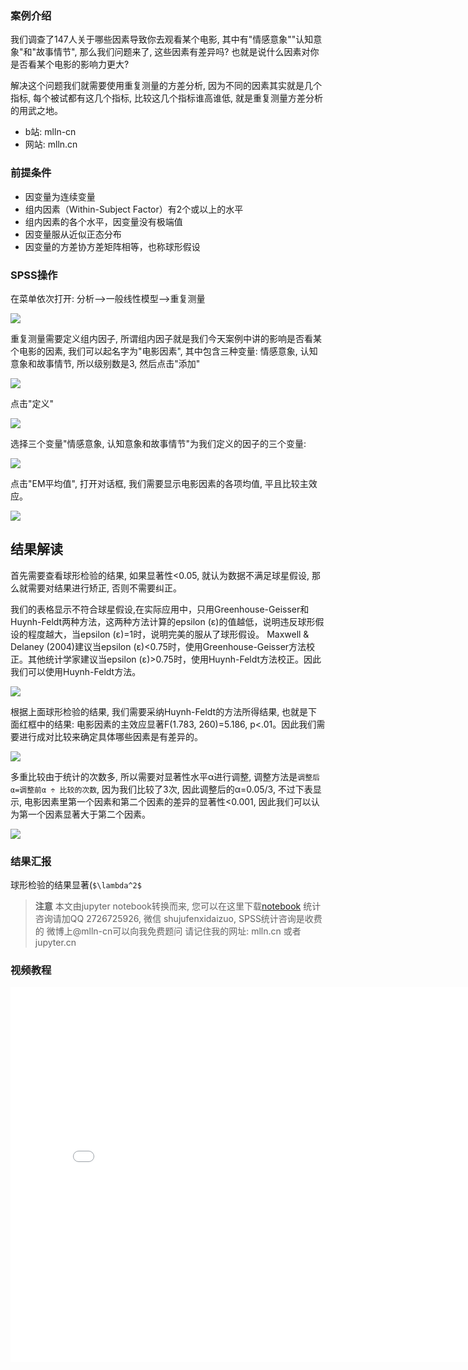 
### 案例介绍

我们调查了147人关于哪些因素导致你去观看某个电影, 其中有"情感意象""认知意象"和"故事情节", 那么我们问题来了, 这些因素有差异吗? 也就是说什么因素对你是否看某个电影的影响力更大?

解决这个问题我们就需要使用重复测量的方差分析, 因为不同的因素其实就是几个指标, 每个被试都有这几个指标, 比较这几个指标谁高谁低, 就是重复测量方差分析的用武之地。

- b站: mlln-cn
- 网站: mlln.cn

### 前提条件

- 因变量为连续变量
- 组内因素（Within-Subject Factor）有2个或以上的水平
- 组内因素的各个水平，因变量没有极端值
- 因变量服从近似正态分布
- 因变量的方差协方差矩阵相等，也称球形假设

### SPSS操作

在菜单依次打开: 分析-->一般线性模型-->重复测量

<img src="imgs/16-01-spss.png">

重复测量需要定义组内因子, 所谓组内因子就是我们今天案例中讲的影响是否看某个电影的因素, 我们可以起名字为"电影因素", 其中包含三种变量: 情感意象, 认知意象和故事情节, 所以级别数是3, 然后点击"添加"

<img src="imgs/16-02-spss.png">

点击"定义"

<img src="imgs/16-03-spss.png">

选择三个变量"情感意象, 认知意象和故事情节"为我们定义的因子的三个变量:

<img src="imgs/16-04-spss.png">

点击"EM平均值", 打开对话框, 我们需要显示电影因素的各项均值, 平且比较主效应。

<img src="imgs/16-05-spss.png">

## 结果解读

首先需要查看球形检验的结果, 如果显著性<0.05, 就认为数据不满足球星假设, 那么就需要对结果进行矫正, 否则不需要纠正。

我们的表格显示不符合球星假设,在实际应用中，只用Greenhouse-Geisser和Huynh-Feldt两种方法，这两种方法计算的epsilon (ε)的值越低，说明违反球形假设的程度越大，当epsilon (ε)=1时，说明完美的服从了球形假设。
Maxwell & Delaney (2004)建议当epsilon (ε)<0.75时，使用Greenhouse-Geisser方法校正。其他统计学家建议当epsilon (ε)>0.75时，使用Huynh-Feldt方法校正。因此我们可以使用Huynh-Feldt方法。

<img src="imgs/16-06-spss.png">

根据上面球形检验的结果, 我们需要采纳Huynh-Feldt的方法所得结果, 也就是下面红框中的结果: 电影因素的主效应显著F(1.783, 260)=5.186, p<.01。因此我们需要进行成对比较来确定具体哪些因素是有差异的。

<img src="imgs/16-07-spss.png">

多重比较由于统计的次数多, 所以需要对显著性水平α进行调整, 调整方法是`调整后α=调整前α ÷ 比较的次数`, 因为我们比较了3次, 因此调整后的α=0.05/3, 不过下表显示, 电影因素里第一个因素和第二个因素的差异的显著性<0.001, 因此我们可以认为第一个因素显著大于第二个因素。

<img src="imgs/16-08-spss.png">

### 结果汇报

球形检验的结果显著(`$\lambda^2$`


> **注意**
> 本文由jupyter notebook转换而来, 您可以在这里下载[notebook](方差分析05-重复测量单因素方差分析.ipynb)
> 统计咨询请加QQ 2726725926, 微信 shujufenxidaizuo,  SPSS统计咨询是收费的
> 微博上@mlln-cn可以向我免费题问
> 请记住我的网址: mlln.cn 或者 jupyter.cn

### 视频教程

<iframe src="//player.bilibili.com/player.html?bvid=BV1GB4y1g7Gk&page=1" scrolling="no" border="0" frameborder="no" framespacing="0" allowfullscreen="true" style="width:800px;height:600px"> </iframe>
